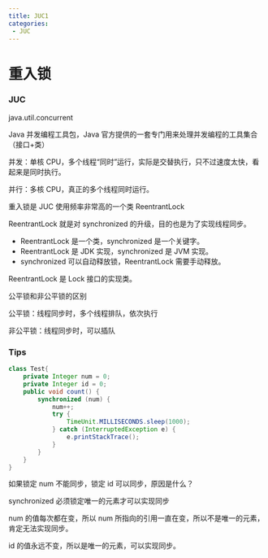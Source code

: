 ```yaml
---
title: JUC1
categories:
 - JUC
---
```


# 重入锁

### JUC 

java.util.concurrent

Java 并发编程工具包，Java 官方提供的一套专门用来处理并发编程的工具集合（接口+类）

并发：单核 CPU，多个线程“同时”运行，实际是交替执行，只不过速度太快，看起来是同时执行。

并行：多核 CPU，真正的多个线程同时运行。

重入锁是 JUC 使用频率非常高的一个类 ReentrantLock

ReentrantLock 就是对 synchronized 的升级，目的也是为了实现线程同步。

- ReentrantLock 是一个类，synchronized 是一个关键字。
- ReentrantLock 是 JDK 实现，synchronized 是 JVM 实现。
- synchronized 可以自动释放锁，ReentrantLock 需要手动释放。

ReentrantLock 是 Lock 接口的实现类。

公平锁和非公平锁的区别

公平锁：线程同步时，多个线程排队，依次执行

非公平锁：线程同步时，可以插队


### Tips

```java
class Test{
	private Integer num = 0;
	private Integer id = 0;
	public void count() {
		synchronized (num) {
			num++;
			try {
				TimeUnit.MILLISECONDS.sleep(1000);
			} catch (InterruptedException e) {
				e.printStackTrace();
			}
		}	
	}
}
```

如果锁定 num 不能同步，锁定 id 可以同步，原因是什么？

synchronized 必须锁定唯一的元素才可以实现同步

num 的值每次都在变，所以 num 所指向的引用一直在变，所以不是唯一的元素，肯定无法实现同步。

id 的值永远不变，所以是唯一的元素，可以实现同步。


